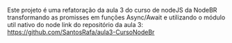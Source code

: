 Este projeto é uma refatoração da aula 3 do curso de nodeJS da NodeBR
transformando as promisses em funções Async/Await e utilizando o módulo util nativo do node
link do repositório da aula 3: https://github.com/SantosRafa/aula3-CursoNodeBr
